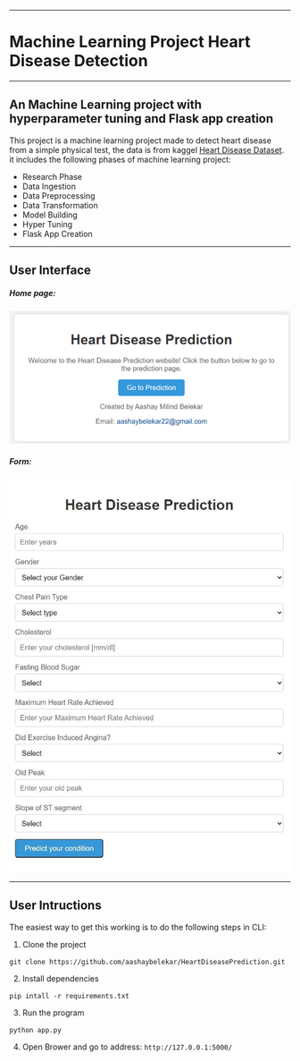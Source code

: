 ***

# Machine Learning Project Heart Disease Detection

***

## An Machine Learning project with hyperparameter tuning and Flask app creation

This project is a machine learning project made to detect heart disease from a simple physical test, the data is from kaggel [Heart Disease Dataset](https://www.kaggle.com/datasets/fedesoriano/heart-failure-prediction). it includes the following phases of machine learning project:

* Research Phase
* Data Ingestion
* Data Preprocessing
* Data Transformation
* Model Building
* Hyper Tuning
* Flask App Creation

***

## User Interface

##### Home page:

![Home Page](https://raw.githubusercontent.com/aashaybelekar/HeartDiseasePrediction/main/images/homepage.png)

##### Form:
![Form](https://raw.githubusercontent.com/aashaybelekar/HeartDiseasePrediction/main/images/form.jpg)

***
## User Intructions

The easiest way to get this working is to do the following steps in CLI:

1. Clone the project 
```
git clone https://github.com/aashaybelekar/HeartDiseasePrediction.git
```
2. Install dependencies 
```
pip intall -r requirements.txt
```
3. Run the program 
```
python app.py
```
4. Open Brower and go to address: `http://127.0.0.1:5000/`